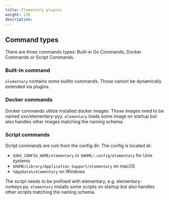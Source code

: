 ```yaml
---
title: Elementary plugins
weight: 130
description:
---
```


## Command types

There are three commands types: Built-in Go Commands, Docker Commands or Script Commands.

### Built-in command

`elementary` contains some builtin commands. Those cannot be dynamically extended via plugins.

### Docker commands

Docker commands utilize installed docker images. Those images need to be named xxx/elementary-yyy.
`elementary` loads some image on startup but also handles other images matching the
naming schema.

### Script commands

Script commands are rum from the config dir. The config is located at:

- `$XDG_CONFIG_HOME/elementary` or `$HOME/.config/elementary` for Unix systems
- `$HOME/Library/Application Support/elementary` on macOS
- `%AppData%/elementary` on Windows

The script needs to be prefixed with elementary, e.g. elementary-runkeys.py.
`elementary` installs some scripts on startup but also handles other scripts
matching the naming schema.

<!-- Create plugins -->